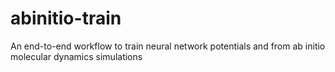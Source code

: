 # abinitio-train
An end-to-end workflow to train neural network potentials and from ab initio molecular dynamics simulations
